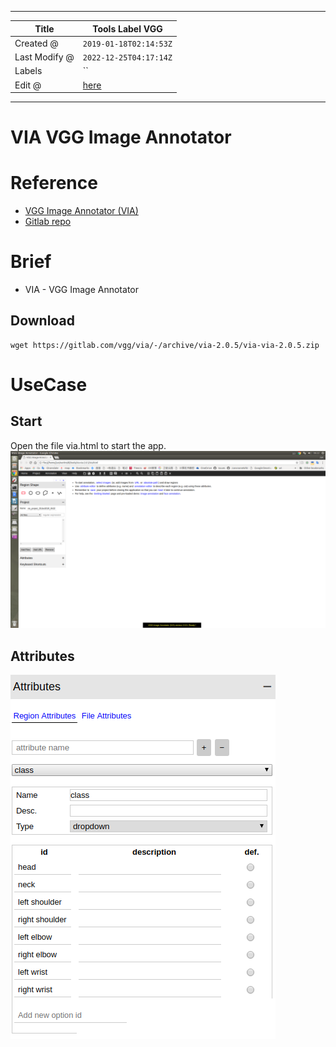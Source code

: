 -----

| Title         | Tools Label VGG                                      |
| ------------- | ---------------------------------------------------- |
| Created @     | `2019-01-18T02:14:53Z`                               |
| Last Modify @ | `2022-12-25T04:17:14Z`                               |
| Labels        | \`\`                                                 |
| Edit @        | [here](https://github.com/junxnone/aiwiki/issues/75) |

-----

# VIA VGG Image Annotator

# Reference

  - [VGG Image Annotator
    (VIA)](http://www.robots.ox.ac.uk/~vgg/software/via/)
  - [Gitlab repo](https://gitlab.com/vgg/via/tags/via-2.0.5)

# Brief

  - VIA - VGG Image Annotator

## Download

    wget https://gitlab.com/vgg/via/-/archive/via-2.0.5/via-via-2.0.5.zip

# UseCase

## Start

Open the file via.html to start the app.
![image](media/358b49c9fc20ea544a1902ad76efa1724a7a000e.png)

## Attributes

![image](media/4990895d3d7632fad0cb1e97b0c29a8472c04b57.png)
